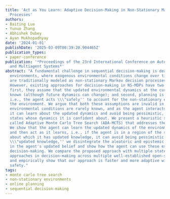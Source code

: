 ```yaml
---
title: 'Act as You Learn: Adaptive Decision-Making in Non-Stationary Markov Decision
  Processes'
authors:
- Baiting Luo
- Yunuo Zhang
- Abhishek Dubey
- Ayan Mukhopadhyay
date: '2024-01-01'
publishDate: '2025-03-09T00:39:20.904465Z'
publication_types:
- paper-conference
publication: '*Proceedings of the 23rd International Conference on Autonomous Agents
  and Multiagent Systems*'
abstract: "A fundamental challenge in sequential decision-making is dealing with non-stationary
  environments, where exogenous environmental conditions change over time. Such problems
  are traditionally modeled as non-stationary Markov decision processes (NS-MDP).
  However, existing approaches for decision-making in NS-MDPs have two major shortcomings:
  first, they assume that the updated environmental dynamics at the current time are
  known (although future dynamics can change); and second, planning is largely pessimistic,
  i.e., the agent acts \\\"safely'' to account for the non-stationary evolution of
  the environment. We argue that both these assumptions are invalid in practice-updated
  environmental conditions are rarely known, and as the agent interacts with the environment,
  it can learn about the updated dynamics and avoid being pessimistic, at least in
  states whose dynamics it is confident about. We present a heuristic search algorithm
  called Adaptive Monte Carlo Tree Search (ADA-MCTS) that addresses these challenges.
  We show that the agent can learn the updated dynamics of the environment over time
  and then act as it learns, i.e., if the agent is in a region of the state space
  about which it has updated knowledge, it can avoid being pessimistic. To quantify
  \\\"updated knowledge,'' we disintegrate the aleatoric and epistemic uncertainty
  in the agent's updated belief and show how the agent can use these estimates for
  decision-making. We compare the proposed approach with multiple state-of-the-art
  approaches in decision-making across multiple well-established open-source problems
  and empirically show that our approach is faster and more adaptive without sacrificing
  safety."
tags:
- monte carlo tree search
- non-stationary environments
- online planning
- sequential decision-making
---
```

